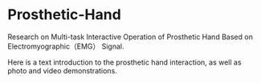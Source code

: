 # Prosthetic-Hand
Research on Multi-task Interactive Operation of Prosthetic Hand Based on Electromyographic（EMG） Signal.


Here is a text introduction to the prosthetic hand interaction, as well as photo and video demonstrations.
